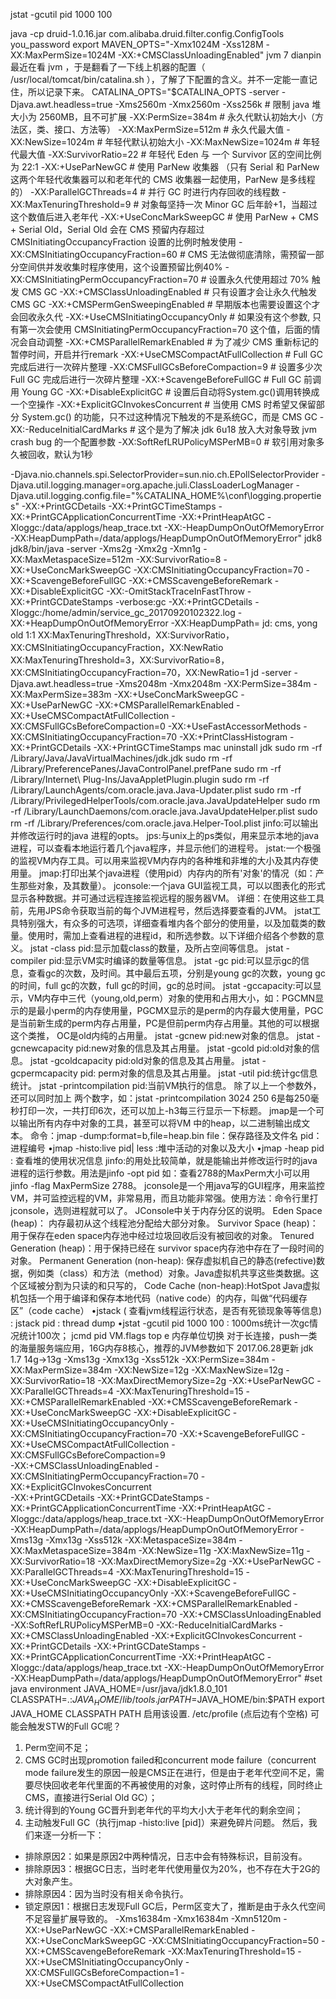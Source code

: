 jstat -gcutil  pid  1000 100


java -cp druid-1.0.16.jar com.alibaba.druid.filter.config.ConfigTools you_password
export MAVEN_OPTS="-Xmx1024M -Xss128M -XX:MaxPermSize=1024M -XX:+CMSClassUnloadingEnabled"
jvm 7
dianpin最近在看 jvm ，于是翻看了一下线上机器的配置（ /usr/local/tomcat/bin/catalina.sh ），了解了下配置的含义。并不一定能一直记住，所以记录下来。
CATALINA_OPTS="$CATALINA_OPTS -server -Djava.awt.headless=true
-Xms2560m -Xmx2560m -Xss256k # 限制 java 堆大小为 2560MB，且不可扩展
-XX:PermSize=384m # 永久代默认初始大小（方法区，类、接口、方法等）
-XX:MaxPermSize=512m # 永久代最大值
-XX:NewSize=1024m # 年轻代默认初始大小
-XX:MaxNewSize=1024m # 年轻代最大值
-XX:SurvivorRatio=22 # 年轻代 Eden 与 一个 Survivor 区的空间比例为 22:1
-XX:+UseParNewGC # 使用 ParNew 收集器 （只有 Serial 和 ParNew 这两个年轻代收集器可以和老年代的 CMS 收集器一起使用，ParNew 是多线程的）
-XX:ParallelGCThreads=4 # 并行 GC 时进行内存回收的线程数
-XX:MaxTenuringThreshold=9 # 对象每坚持一次 Minor GC 后年龄+1，当超过这个数值后进入老年代
-XX:+UseConcMarkSweepGC # 使用 ParNew + CMS + Serial Old，Serial Old 会在 CMS 预留内存超过 CMSInitiatingOccupancyFraction 设置的比例时触发使用
-XX:CMSInitiatingOccupancyFraction=60 # CMS 无法做彻底清除，需预留一部分空间供并发收集时程序使用，这个设置预留比例40%
-XX:CMSInitiatingPermOccupancyFraction=70 # 设置永久代使用超过 70% 触发 CMS GC
-XX:+CMSClassUnloadingEnabled # 只有设置才会让永久代触发 CMS GC
-XX:+CMSPermGenSweepingEnabled # 早期版本也需要设置这个才会回收永久代
-XX:+UseCMSInitiatingOccupancyOnly # 如果没有这个参数, 只有第一次会使用 CMSInitiatingPermOccupancyFraction=70 这个值，后面的情况会自动调整
-XX:+CMSParallelRemarkEnabled # 为了减少 CMS 重新标记的暂停时间，开启并行remark
-XX:+UseCMSCompactAtFullCollection # Full GC 完成后进行一次碎片整理
-XX:CMSFullGCsBeforeCompaction=9 # 设置多少次 Full GC 完成后进行一次碎片整理
-XX:+ScavengeBeforeFullGC # Full GC 前调用 Young GC
-XX:+DisableExplicitGC # 设置后自动将System.gc()调用转换成一个空操作
-XX:+ExplicitGCInvokesConcurrent # 当使用 CMS 时希望又保留部分 System.gc() 的功能，只不过这种情况下触发的不是系统GC，而是 CMS GC
-XX:-ReduceInitialCardMarks # 这个是为了解决 jdk 6u18 放入大对象导致 jvm crash bug 的一个配置参数
-XX:SoftRefLRUPolicyMSPerMB=0 # 软引用对象多久被回收，默认为1秒
 
-Djava.nio.channels.spi.SelectorProvider=sun.nio.ch.EPollSelectorProvider -Djava.util.logging.manager=org.apache.juli.ClassLoaderLogManager -Djava.util.logging.config.file="%CATALINA_HOME%\conf\logging.properties" -XX:+PrintGCDetails -XX:+PrintGCTimeStamps -XX:+PrintGCApplicationConcurrentTime -XX:+PrintHeapAtGC -Xloggc:/data/applogs/heap_trace.txt -XX:-HeapDumpOnOutOfMemoryError -XX:HeapDumpPath=/data/applogs/HeapDumpOnOutOfMemoryError"
jdk8
jdk8/bin/java -server -Xms2g -Xmx2g -Xmn1g -XX:MaxMetaspaceSize=512m -XX:SurvivorRatio=8 -XX:+UseConcMarkSweepGC -XX:CMSInitiatingOccupancyFraction=70 -XX:+ScavengeBeforeFullGC -XX:+CMSScavengeBeforeRemark -XX:+DisableExplicitGC -XX:-OmitStackTraceInFastThrow -XX:+PrintGCDateStamps -verbose:gc -XX:+PrintGCDetails -Xloggc:/home/admin/service_gc_20170920102322.log -XX:+HeapDumpOnOutOfMemoryError -XX:HeapDumpPath=
jd:
cms, yong old 1:1
XX:MaxTenuringThreshold，XX:SurvivorRatio，XX:CMSInitiatingOccupancyFraction，XX:NewRatio
XX:MaxTenuringThreshold=3，XX:SurvivorRatio=8，XX:CMSInitiatingOccupancyFraction=70，XX:NewRatio=1
jd
-server -Djava.awt.headless=true -Xms2048m -Xmx2048m -XX:PermSize=384m -XX:MaxPermSize=383m -XX:+UseConcMarkSweepGC -XX:+UseParNewGC -XX:+CMSParallelRemarkEnabled -XX:+UseCMSCompactAtFullCollection -XX:CMSFullGCsBeforeCompaction=0 -XX:+UseFastAccessorMethods -XX:CMSInitiatingOccupancyFraction=70 -XX:+PrintClassHistogram -XX:+PrintGCDetails -XX:+PrintGCTimeStamps
mac uninstall jdk
sudo rm -rf /Library/Java/JavaVirtualMachines/jdk<version>.jdk
sudo rm -rf /Library/PreferencePanes/JavaControlPanel.prefPane
sudo rm -rf /Library/Internet\ Plug-Ins/JavaAppletPlugin.plugin
sudo rm -rf /Library/LaunchAgents/com.oracle.java.Java-Updater.plist
sudo rm -rf /Library/PrivilegedHelperTools/com.oracle.java.JavaUpdateHelper
sudo rm -rf /Library/LaunchDaemons/com.oracle.java.JavaUpdateHelper.plist
sudo rm -rf /Library/Preferences/com.oracle.java.Helper-Tool.plist
jinfo:可以输出并修改运行时的java 进程的opts。 
jps:与unix上的ps类似，用来显示本地的java进程，可以查看本地运行着几个java程序，并显示他们的进程号。 
jstat:一个极强的监视VM内存工具。可以用来监视VM内存内的各种堆和非堆的大小及其内存使用量。 
jmap:打印出某个java进程（使用pid）内存内的所有'对象'的情况（如：产生那些对象，及其数量）。 
jconsole:一个java GUI监视工具，可以以图表化的形式显示各种数据。并可通过远程连接监视远程的服务器VM。
详细：在使用这些工具前，先用JPS命令获取当前的每个JVM进程号，然后选择要查看的JVM。 
jstat工具特别强大，有众多的可选项，详细查看堆内各个部分的使用量，以及加载类的数量。使用时，需加上查看进程的进程id，和所选参数。以下详细介绍各个参数的意义。 
jstat -class pid:显示加载class的数量，及所占空间等信息。 
jstat -compiler pid:显示VM实时编译的数量等信息。 
jstat -gc pid:可以显示gc的信息，查看gc的次数，及时间。其中最后五项，分别是young gc的次数，young gc的时间，full gc的次数，full gc的时间，gc的总时间。 
jstat -gccapacity:可以显示，VM内存中三代（young,old,perm）对象的使用和占用大小，如：PGCMN显示的是最小perm的内存使用量，PGCMX显示的是perm的内存最大使用量，PGC是当前新生成的perm内存占用量，PC是但前perm内存占用量。其他的可以根据这个类推， OC是old内纯的占用量。 
jstat -gcnew pid:new对象的信息。 
jstat -gcnewcapacity pid:new对象的信息及其占用量。 
jstat -gcold pid:old对象的信息。 
jstat -gcoldcapacity pid:old对象的信息及其占用量。 
jstat -gcpermcapacity pid: perm对象的信息及其占用量。 
jstat -util pid:统计gc信息统计。 
jstat -printcompilation pid:当前VM执行的信息。 
除了以上一个参数外，还可以同时加上 两个数字，如：jstat -printcompilation 3024 250 6是每250毫秒打印一次，一共打印6次，还可以加上-h3每三行显示一下标题。
jmap是一个可以输出所有内存中对象的工具，甚至可以将VM 中的heap，以二进制输出成文本。 
命令：jmap -dump:format=b,file=heap.bin <pid> 
file：保存路径及文件名 
pid：进程编号 
•jmap -histo:live  pid| less :堆中活动的对象以及大小 
•jmap -heap pid : 查看堆的使用状况信息
jinfo:的用处比较简单，就是能输出并修改运行时的java进程的运行参数。用法是jinfo -opt pid 如：查看2788的MaxPerm大小可以用 jinfo -flag MaxPermSize 2788。
jconsole是一个用java写的GUI程序，用来监控VM，并可监控远程的VM，非常易用，而且功能非常强。使用方法：命令行里打 jconsole，选则进程就可以了。 
JConsole中关于内存分区的说明。
Eden Space (heap)： 内存最初从这个线程池分配给大部分对象。 
Survivor Space (heap)：用于保存在eden space内存池中经过垃圾回收后没有被回收的对象。 
Tenured Generation (heap)：用于保持已经在 survivor space内存池中存在了一段时间的对象。 
Permanent Generation (non-heap): 保存虚拟机自己的静态(refective)数据，例如类（class）和方法（method）对象。Java虚拟机共享这些类数据。这个区域被分割为只读的和只写的， 
Code Cache (non-heap):HotSpot Java虚拟机包括一个用于编译和保存本地代码（native code）的内存，叫做“代码缓存区”（code cache）
•jstack ( 查看jvm线程运行状态，是否有死锁现象等等信息) : jstack pid : thread dump 
•jstat -gcutil  pid  1000 100  : 1000ms统计一次gc情况统计100次；
jcmd pid VM.flags
top
e 内存单位切换
对于长连接，push一类的海量服务端应用，16G内存8核心，推荐的JVM参数如下
2017.06.28更新
jdk 1.7 14g->13g
-Xms13g -Xmx13g -Xss512k -XX:PermSize=384m -XX:MaxPermSize=384m -XX:NewSize=12g -XX:MaxNewSize=12g 
-XX:SurvivorRatio=18 -XX:MaxDirectMemorySize=2g -XX:+UseParNewGC -XX:ParallelGCThreads=4 
-XX:MaxTenuringThreshold=15 -XX:+CMSParallelRemarkEnabled -XX:+CMSScavengeBeforeRemark -XX:+UseConcMarkSweepGC
-XX:+DisableExplicitGC -XX:+UseCMSInitiatingOccupancyOnly -XX:CMSInitiatingOccupancyFraction=70 
-XX:+ScavengeBeforeFullGC -XX:+UseCMSCompactAtFullCollection -XX:CMSFullGCsBeforeCompaction=9  
-XX:+CMSClassUnloadingEnabled  -XX:CMSInitiatingPermOccupancyFraction=70 -XX:+ExplicitGCInvokesConcurrent  
-XX:+PrintGCDetails -XX:+PrintGCDateStamps -XX:+PrintGCApplicationConcurrentTime -XX:+PrintHeapAtGC 
-Xloggc:/data/applogs/heap_trace.txt -XX:-HeapDumpOnOutOfMemoryError 
-XX:HeapDumpPath=/data/applogs/HeapDumpOnOutOfMemoryError
-Xms13g -Xmx13g -Xss512k -XX:MetaspaceSize=384m -XX:MaxMetaspaceSize=384m -XX:NewSize=11g -XX:MaxNewSize=11g -XX:SurvivorRatio=18 -XX:MaxDirectMemorySize=2g -XX:+UseParNewGC -XX:ParallelGCThreads=4 -XX:MaxTenuringThreshold=15 -XX:+UseConcMarkSweepGC -XX:+DisableExplicitGC -XX:+UseCMSInitiatingOccupancyOnly -XX:+ScavengeBeforeFullGC -XX:+CMSScavengeBeforeRemark -XX:+CMSParallelRemarkEnabled -XX:CMSInitiatingOccupancyFraction=70 -XX:+CMSClassUnloadingEnabled -XX:SoftRefLRUPolicyMSPerMB=0 -XX:-ReduceInitialCardMarks -XX:+CMSClassUnloadingEnabled -XX:+ExplicitGCInvokesConcurrent -XX:+PrintGCDetails -XX:+PrintGCDateStamps -XX:+PrintGCApplicationConcurrentTime -XX:+PrintHeapAtGC -Xloggc:/data/applogs/heap_trace.txt -XX:-HeapDumpOnOutOfMemoryError -XX:HeapDumpPath=/data/applogs/HeapDumpOnOutOfMemoryError"
#set java environment
JAVA_HOME=/usr/java/jdk1.8.0_101
CLASSPATH=.:$JAVA_HOME/lib/tools.jar
PATH=$JAVA_HOME/bin:$PATH
export JAVA_HOME CLASSPATH PATH
启用该设置. /etc/profile (点后边有个空格)
可能会触发STW的Full GC呢？
1. Perm空间不足；
2. CMS GC时出现promotion failed和concurrent mode failure（concurrent mode failure发生的原因一般是CMS正在进行，但是由于老年代空间不足，需要尽快回收老年代里面的不再被使用的对象，这时停止所有的线程，同时终止CMS，直接进行Serial Old GC）；
3. 统计得到的Young GC晋升到老年代的平均大小大于老年代的剩余空间；
4. 主动触发Full GC（执行jmap -histo:live [pid]）来避免碎片问题。
然后，我们来逐一分析一下：
* 排除原因2：如果是原因2中两种情况，日志中会有特殊标识，目前没有。
* 排除原因3：根据GC日志，当时老年代使用量仅为20%，也不存在大于2G的大对象产生。
* 排除原因4：因为当时没有相关命令执行。
* 锁定原因1：根据日志发现Full GC后，Perm区变大了，推断是由于永久代空间不足容量扩展导致的。
-Xms16384m -Xmx16384m  -Xmn5120m  -XX:+UseParNewGC  -XX:+CMSParallelRemarkEnabled -XX:+UseConcMarkSweepGC -XX:CMSInitiatingOccupancyFraction=50 -XX:+CMSScavengeBeforeRemark -XX:MaxTenuringThreshold=15 -XX:+UseCMSInitiatingOccupancyOnly -XX:CMSFullGCsBeforeCompaction=1 -XX:+UseCMSCompactAtFullCollection
